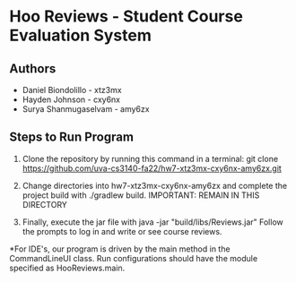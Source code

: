 # Hoo Reviews - Student Course Evaluation System

## Authors

* Daniel Biondolillo - xtz3mx
* Hayden Johnson - cxy6nx
* Surya Shanmugaselvam - amy6zx

## Steps to Run Program

1. Clone the repository by running this command in a terminal:
    git clone https://github.com/uva-cs3140-fa22/hw7-xtz3mx-cxy6nx-amy6zx.git

2. Change directories into hw7-xtz3mx-cxy6nx-amy6zx and complete the project build with ./gradlew build.
IMPORTANT: REMAIN IN THIS DIRECTORY

3. Finally, execute the jar file with java -jar "build/libs/Reviews.jar"
Follow the prompts to log in and write or see course reviews.

*For IDE's, our program is driven by the main method in the CommandLineUI class. Run configurations should have the 
module specified as HooReviews.main.


